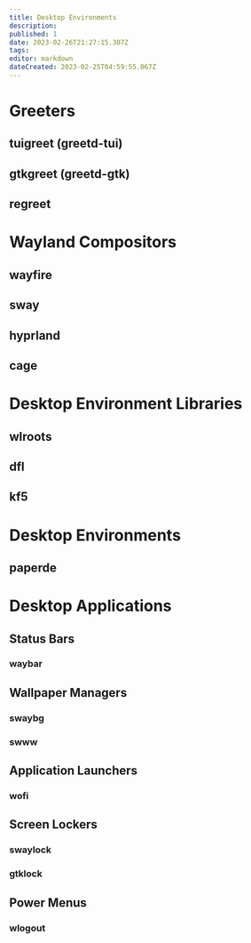 ```yaml
---
title: Desktop Environments
description: 
published: 1
date: 2023-02-26T21:27:15.307Z
tags: 
editor: markdown
dateCreated: 2023-02-25T04:59:55.067Z
---
```


# Greeters

## tuigreet (greetd-tui)

## gtkgreet (greetd-gtk)

## regreet

# Wayland Compositors

## wayfire

## sway

## hyprland

## cage

# Desktop Environment Libraries

## wlroots

## dfl

## kf5

# Desktop Environments

## paperde

# Desktop Applications

## Status Bars

### waybar

## Wallpaper Managers

### swaybg

### swww

## Application Launchers

### wofi

## Screen Lockers

### swaylock

### gtklock

## Power Menus

### wlogout